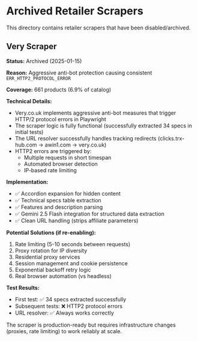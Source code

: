 # Archived Retailer Scrapers

This directory contains retailer scrapers that have been disabled/archived.

## Very Scraper

**Status:** Archived (2025-01-15)

**Reason:** Aggressive anti-bot protection causing consistent `ERR_HTTP2_PROTOCOL_ERROR`

**Coverage:** 661 products (6.9% of catalog)

**Technical Details:**
- Very.co.uk implements aggressive anti-bot measures that trigger HTTP/2 protocol errors in Playwright
- The scraper logic is fully functional (successfully extracted 34 specs in initial tests)
- The URL resolver successfully handles tracking redirects (clicks.trx-hub.com → awin1.com → very.co.uk)
- HTTP2 errors are triggered by:
  - Multiple requests in short timespan
  - Automated browser detection
  - IP-based rate limiting

**Implementation:**
- ✅ Accordion expansion for hidden content
- ✅ Technical specs table extraction
- ✅ Features and description parsing
- ✅ Gemini 2.5 Flash integration for structured data extraction
- ✅ Clean URL handling (strips affiliate parameters)

**Potential Solutions (if re-enabling):**
1. Rate limiting (5-10 seconds between requests)
2. Proxy rotation for IP diversity
3. Residential proxy services
4. Session management and cookie persistence
5. Exponential backoff retry logic
6. Real browser automation (vs headless)

**Test Results:**
- First test: ✅ 34 specs extracted successfully
- Subsequent tests: ❌ HTTP2 protocol errors
- URL resolver: ✅ Always works correctly

The scraper is production-ready but requires infrastructure changes (proxies, rate limiting) to work reliably at scale.
